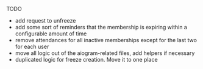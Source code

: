TODO
* add request to unfreeze
* add some sort of reminders that the membership is expiring within a configurable amount of time
* remove attendances for all inactive memberships except for the last two for each user
* move all logic out of the aiogram-related files, add helpers if necessary
* duplicated logic for freeze creation. Move it to one place